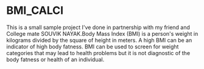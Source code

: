 # BMI_CALCI
This is a small sample project I've done in partnership with my friend and College mate SOUVIK NAYAK.Body Mass Index (BMI) is a person's weight in kilograms divided by the square of height in meters. A high BMI can be an indicator of high body fatness. BMI can be used to screen for weight categories that may lead to health problems but it is not diagnostic of the body fatness or health of an individual.
